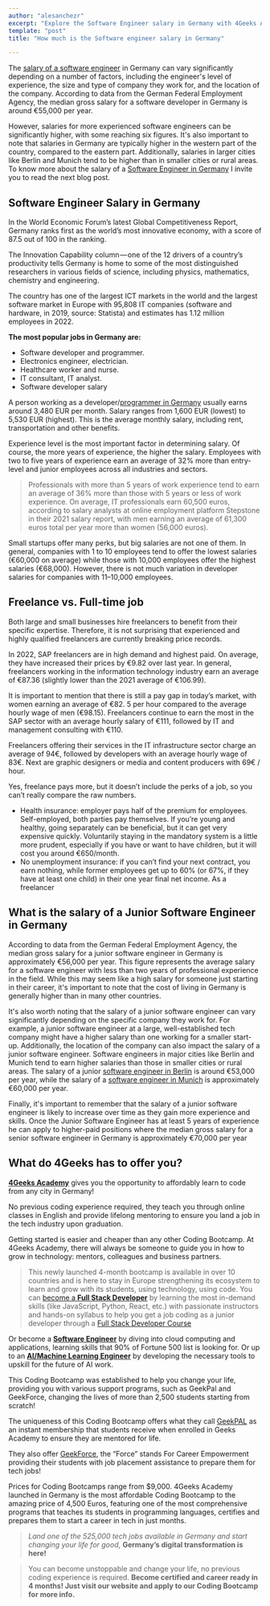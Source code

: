 ```yaml
---
author: "alesanchezr"
excerpt: "Explore the Software Engineer salary in Germany with 4Geeks Academy. Learn how the German tech market offers great pay and opportunities for growth."
template: "post" 
title: "How much is the Software engineer salary in Germany"

---
```


The [salary of a software engineer](https://4geeksacademy.com/us/software-engineer-salary/software-engineer-salary) in Germany can vary significantly depending on a number of factors, including the engineer's level of experience, the size and type of company they work for, and the location of the company. According to data from the German Federal Employment Agency, the median gross salary for a software developer in Germany is around €55,000 per year. 

However, salaries for more experienced software engineers can be significantly higher, with some reaching six figures. It's also important to note that salaries in Germany are typically higher in the western part of the country, compared to the eastern part. Additionally, salaries in larger cities like Berlin and Munich tend to be higher than in smaller cities or rural areas. To know more about the salary of a [Software Engineer in Germany](https://4geeksacademy.com/us/coding-bootcamps/software-engineer-bootcamp) I invite you to read the next blog post.

## Software Engineer Salary in Germany

In the World Economic Forum’s latest Global Competitiveness Report, Germany ranks first as the world’s most innovative economy, with a score of 87.5 out of 100 in the ranking.

The Innovation Capability column — one of the 12 drivers of a country’s productivity tells Germany is home to some of the most distinguished researchers in various fields of science, including physics, mathematics, chemistry and engineering.

The country has one of the largest ICT markets in the world and the largest software market in Europe with 95,808 IT companies (software and hardware, in 2019, source: Statista) and estimates has 1.12 million employees in 2022.

**The most popular jobs in Germany are:**

- Software developer and programmer.
- Electronics engineer, electrician.
- Healthcare worker and nurse.
- IT consultant, IT analyst.
- Software developer salary

A person working as a developer/[programmer in Germany](https://4geeksacademy.com/us/coding-campus/coding-bootcamp-hamburg-germany) usually earns around 3,480 EUR per month. Salary ranges from 1,600 EUR (lowest) to 5,530 EUR (highest). This is the average monthly salary, including rent, transportation and other benefits.

Experience level is the most important factor in determining salary. Of course, the more years of experience, the higher the salary. Employees with two to five years of experience earn an average of 32% more than entry-level and junior employees across all industries and sectors.

> Professionals with more than 5 years of work experience tend to earn an average of 36% more than those with 5 years or less of work experience.
> On average, IT professionals earn 60,500 euros, according to salary analysts at online employment platform Stepstone in their 2021 salary report, with men earning an average of 61,300 euros total per year more than women (56,000 euros).

Small startups offer many perks, but big salaries are not one of them. In general, companies with 1 to 10 employees tend to offer the lowest salaries (€60,000 on average) while those with 10,000 employees offer the highest salaries (€68,000). However, there is not much variation in developer salaries for companies with 11–10,000 employees.

## Freelance vs. Full-time job

Both large and small businesses hire freelancers to benefit from their specific expertise. Therefore, it is not surprising that experienced and highly qualified freelancers are currently breaking price records.

In 2022, SAP freelancers are in high demand and highest paid. On average, they have increased their prices by €9.82 over last year. In general, freelancers working in the information technology industry earn an average of €87.36 (slightly lower than the 2021 average of €106.99).

It is important to mention that there is still a pay gap in today’s market, with women earning an average of €82. 5 per hour compared to the average hourly wage of men (€98.15). Freelancers continue to earn the most in the SAP sector with an average hourly salary of €111, followed by IT and management consulting with €110.

Freelancers offering their services in the IT infrastructure sector charge an average of 94€, followed by developers with an average hourly wage of 83€. Next are graphic designers or media and content producers with 69€ / hour.

Yes, freelance pays more, but it doesn’t include the perks of a job, so you can’t really compare the raw numbers.

- Health insurance: employer pays half of the premium for employees. Self-employed, both parties pay themselves. If you’re young and healthy, going separately can be beneficial, but it can get very expensive quickly. Voluntarily staying in the mandatory system is a little more prudent, especially if you have or want to have children, but it will cost you around €650/month.
- No unemployment insurance: if you can’t find your next contract, you earn nothing, while former employees get up to 60% (or 67%, if they have at least one child) in their one year final net income. As a freelancer

## What is the salary of a Junior Software Engineer in Germany

According to data from the German Federal Employment Agency, the median gross salary for a junior software engineer in Germany is approximately €56,000 per year. This figure represents the average salary for a software engineer with less than two years of professional experience in the field. While this may seem like a high salary for someone just starting in their career, it's important to note that the cost of living in Germany is generally higher than in many other countries.

It's also worth noting that the salary of a junior software engineer can vary significantly depending on the specific company they work for. For example, a junior software engineer at a large, well-established tech company might have a higher salary than one working for a smaller start-up. Additionally, the location of the company can also impact the salary of a junior software engineer. Software engineers in major cities like Berlin and Munich tend to earn higher salaries than those in smaller cities or rural areas. The salary of a junior [software engineer in Berlin](https://4geeksacademy.com/us/coding-campus/coding-bootcamp-berlin-germany) is around €53,000 per year, while the salary of a [software engineer in Munich](https://4geeksacademy.com/us/coding-campus/coding-bootcamp-munich-germany) is approximately €60,000 per year.

Finally, it's important to remember that the salary of a junior software engineer is likely to increase over time as they gain more experience and skills. Once the Junior Software Engineer has at least 5 years of experience he can apply to higher-paid positions where the median gross salary for a senior software engineer in Germany is approximately €70,000 per year

## What do 4Geeks has to offer you?

[**4Geeks Academy**](https://4geeksacademy.com/) gives you the opportunity to affordably learn to code from any city in Germany!

No previous coding experience required, they teach you through online classes in English and provide lifelong mentoring to ensure you land a job in the tech industry upon graduation.

Getting started is easier and cheaper than any other Coding Bootcamp. At 4Geeks Academy, there will always be someone to guide you in how to grow in technology: mentors, colleagues and business partners.

> This newly launched 4-month bootcamp is available in over 10 countries and is here to stay in Europe strengthening its ecosystem to learn and grow with its students, using technology, using code.
> You can [become a **Full Stack Developer**](https://4geeksacademy.com/us/full-stack-developer/how-to-become-a-full-stack-developer) by learning the most in-demand skills (like JavaScript, Python, React, etc.) with passionate instructors and hands-on syllabus to help you get a job coding as a junior developer through a [Full Stack Developer Course](https://4geeksacademy.com/us/coding-bootcamps/part-time-full-stack-developer)

Or become a [**Software Engineer**](https://4geeksacademy.com/us/coding-bootcamps/software-engineer-bootcamp) by diving into cloud computing and applications, learning skills that 90% of Fortune 500 list is looking for. Or up to an [**AI/Machine Learning Engineer**](https://4geeksacademy.com/us/coding-bootcamps/machine-learning-engineering) by developing the necessary tools to upskill for the future of AI work.

This Coding Bootcamp was established to help you change your life, providing you with various support programs, such as GeekPal and GeekForce, changing the lives of more than 2,500 students starting from scratch!

The uniqueness of this Coding Bootcamp offers what they call [GeekPAL](https://4geeksacademy.com/us/geekpal-support) as an instant membership that students receive when enrolled in Geeks Academy to ensure they are mentored for life.

They also offer [GeekForce](https://4geeksacademy.com/us/geekforce-career-support), the “Force” stands For Career Empowerment providing their students with job placement assistance to prepare them for tech jobs!

Prices for Coding Bootcamps range from $9,000. 4Geeks Academy launched in Germany is the most affordable Coding Bootcamp to the amazing price of 4,500 Euros, featuring one of the most comprehensive programs that teaches its students in programming languages, certifies and prepares them to start a career in tech in just months.

> *Land one of the 525,000 tech jobs available in Germany and start changing your life for good*, **Germany’s digital transformation is here!**

> You can become unstoppable and change your life, no previous coding experience is required. **Become certified and career ready in 4 months! Just visit our website and apply to our Coding Bootcamp for more info.**

<call-to-action button_text="Apply to our Coding Bootcamp" button_link="https://4geeksacademy.com/us/coding-bootcamps/part-time-full-stack-developer" background="rgba(0, 151, 205, 0.15)" title="Become certified and career ready in 4 months! Just visit our website and apply to our Coding Bootcamp for more info." text=""></call-to-action>
